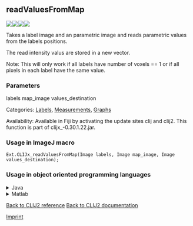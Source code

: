 ## readValuesFromMap
<img src="images/mini_empty_logo.png"/><img src="images/mini_empty_logo.png"/><img src="images/mini_clijx_logo.png"/><img src="images/mini_empty_logo.png"/>

Takes a label image and an parametric image and reads parametric values from the labels positions.

The read intensity valus are stored in a new vector.

Note: This will only work if all labels have number of voxels == 1 or if all pixels in each label have the same value.

### Parameters

labels
map_image
values_destination

Categories: [Labels](https://clij.github.io/clij2-docs/reference__label), [Measurements](https://clij.github.io/clij2-docs/reference__measurement), [Graphs](https://clij.github.io/clij2-docs/reference__graph)

Availability: Available in Fiji by activating the update sites clij and clij2.
This function is part of clijx_-0.30.1.22.jar.

### Usage in ImageJ macro
```
Ext.CLIJx_readValuesFromMap(Image labels, Image map_image, Image values_destination);
```


### Usage in object oriented programming languages



<details>

<summary>
Java
</summary>
<pre class="highlight">// init CLIJ and GPU
import net.haesleinhuepf.clijx.CLIJx;
import net.haesleinhuepf.clij.clearcl.ClearCLBuffer;
CLIJx clijx = CLIJx.getInstance();

// get input parameters
ClearCLBuffer labels = clijx.push(labelsImagePlus);
ClearCLBuffer map_image = clijx.push(map_imageImagePlus);
values_destination = clijx.create(labels);
</pre>

<pre class="highlight">
// Execute operation on GPU
clijx.readValuesFromMap(labels, map_image, values_destination);
</pre>

<pre class="highlight">
// show result
values_destinationImagePlus = clijx.pull(values_destination);
values_destinationImagePlus.show();

// cleanup memory on GPU
clijx.release(labels);
clijx.release(map_image);
clijx.release(values_destination);
</pre>

</details>



<details>

<summary>
Matlab
</summary>
<pre class="highlight">% init CLIJ and GPU
clijx = init_clatlabx();

% get input parameters
labels = clijx.pushMat(labels_matrix);
map_image = clijx.pushMat(map_image_matrix);
values_destination = clijx.create(labels);
</pre>

<pre class="highlight">
% Execute operation on GPU
clijx.readValuesFromMap(labels, map_image, values_destination);
</pre>

<pre class="highlight">
% show result
values_destination = clijx.pullMat(values_destination)

% cleanup memory on GPU
clijx.release(labels);
clijx.release(map_image);
clijx.release(values_destination);
</pre>

</details>



[Back to CLIJ2 reference](https://clij.github.io/clij2-docs/reference)
[Back to CLIJ2 documentation](https://clij.github.io/clij2-docs)

[Imprint](https://clij.github.io/imprint)
